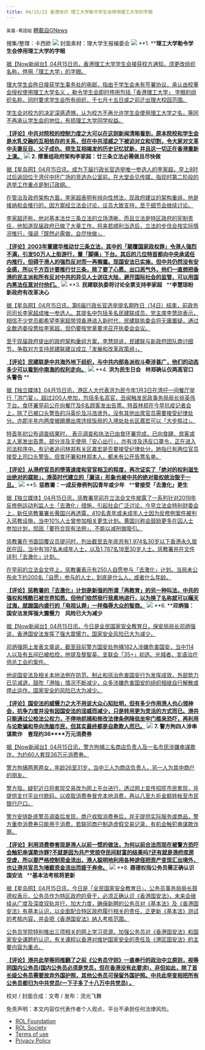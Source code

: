 ```yaml
---
title: 04/15/22 香港快讯 理工大学勒令学生会停用理工大学的字眼
---
```

`英喜-粵語組` [轉載自GNews](https://gnews.org/zh-hans/2352090/)

搜集/整理：卡西欧
![](https://assets.gnews.org/wp-content/uploads/2022/04/0415fenmian.jpg)
封面素材：理大学生报编委会
![](https://assets.gnews.org/wp-content/uploads/2022/04/2022-04-15-1.png)
**1. ****理工大学勒令学生会停用理工大学的字眼**

[据【Now新闻台】04月15日讯，香港理工大学学生会接获校方通知，须更改组织名称，停用「理工大学」的字眼。](https://news.now.com/home/local/player?newsId=472888)

[理大学生会昨日接获学生事务处的电邮，指由于学生会未有签署协议，承认由校董会授权使用理工大学名义 ，勒令学生会即时停用包括「香港理工大学」 字眼的组织名称，同时要求学生会所有组织，于七月十五日或之前迁出理大校园范围。](https://news.now.com/home/local/player?newsId=472888)

[学生会对校方的决定深感遗憾，认为校方不再允许学生会使用理工大学之名，等同不再承认学生会的地位，有损理工大学同学权益。](https://news.now.com/home/local/player?newsId=472888)

**[【评论】中共对院校的控制力度之大可以在这则新闻清晰看到，原本院校和学生会是水乳交融的互相依存的关系，但在中共淫威之下被迫对立和切割，令大家对文革中夫妻反目、父子成仇、师生互相揭发的历史记忆犹新，并且这一切正在香港重新上演。](https://news.now.com/home/local/player?newsId=472888)**
![](https://assets.gnews.org/wp-content/uploads/2022/04/2022-04-15-2.png)
**2. ****撑重组政府架构****李家超：廿三条立法必需做且尽快做**

[据【星岛网】04月15日讯，成为下届行政长官选举唯一参选人的李家超，早上8时过后返回位于湾仔中环广场的竞选办公室前，在大堂会见传媒，指现时第二阶段的选举工作重点是制订政纲。](https://std.stheadline.com/realtime/article/1829060/即時-港聞-特首選戰-撐重組政府架構-李家超-廿三條立法必需做且盡快做)

[在管治及政府架构方面，李家超表明有倾向性想法，现政府建议的架构重组，他是接纳和会推行的，因方案经立法会讨论，议员大致支持，至于细节会继续讨论。](https://std.stheadline.com/realtime/article/1829060/即時-港聞-特首選戰-撐重組政府架構-李家超-廿三條立法必需做且盡快做)

[李家超还称，他对基本法廿三条立法的立场清晰，而且立法是特区政府的宪制责任，他知道现届政府已做了大量工作，将来若顺利当选后，立法的步伐会按实际情况推行，强调「既然必需做，会尽快做」。](https://std.stheadline.com/realtime/article/1829060/即時-港聞-特首選戰-撐重組政府架構-李家超-廿三條立法必需做且盡快做)

**[【评论】2003年董建华推动廿三条立法，其中的「颠覆国家政权罪」令港人强烈不满，引发50万人上街游行，董「脚痛」下台。其后的几位特首都向中央承诺任内推行，但碍于港人的强烈反对而一再搁置。现国安法已实施，但中共仍然没有安全感，所以千方百计要推行廿三条，除了要了心愿、出口恶气外，他们一直想把香港的民主派和所有反对中共的异见人士送往大陆，避开国际社会的监管，可以用国内黑法任意对付他们。](https://std.stheadline.com/realtime/article/1829060/即時-港聞-特首選戰-撐重組政府架構-李家超-廿三條立法必需做且盡快做)**
![](https://assets.gnews.org/wp-content/uploads/2022/04/2022-04-15-3.png)
**3. ****民建联执委将讨论全票支持李家超****   ****李慧琼盼新政府有改革决心**

[据【星岛网】04月15日讯，第6届行政长官选举提名期昨日（14日）结束，前政务司司长李家超成唯一参选人。其提名中包括多名民建联成员，党主席李慧琼表示，相信不少党员都希望李家超带领香港进入新时代，民建联执委会将无庸置疑，通过全数选委投票给李家超，但仍要按党章要求召开执委会会议。](https://std.stheadline.com/realtime/article/1829159/即時-港聞-特首選戰-民建聯執委將討論全票支持李家超-李慧琼盼新政府有改革決心)

[至于现届政府提出的政府架构重组方案，李慧琼说，民建联与新政府团队商讨细节，争取对方支持民建联建议成立「发展和改革政策组」，](https://std.stheadline.com/realtime/article/1829159/即時-港聞-特首選戰-民建聯執委將討論全票支持李家超-李慧琼盼新政府有改革決心)

**[【评论】民建联是中共海外地下组织，与中共内部各派权斗牵涉甚广，他们的动态多少可以看到中南海的权利走向。](https://std.stheadline.com/realtime/article/1829159/即時-港聞-特首選戰-民建聯執委將討論全票支持李家超-李慧琼盼新政府有改革決心)**
![](https://assets.gnews.org/wp-content/uploads/2022/04/2022-04-15-4.png)
**4. ****洪为民生日会****   ****林郑确认仅两高官口头警告**** **

[据【独立媒体】04月15日讯，港区人大代表洪为民今年1月3日在湾仔一间餐厅举行「洪门宴」，超过200人参加，包括多名高官，丑闻触发民政事务局局长徐英伟下台。食环署早前公在向餐厅及6名顾客发出告票。特首林郑在今早抗疫记者会上，除了已被口头警告的冯英伦及冯浩贤外，没有其他出席官员需要接受纪律处分。亦即半年内两度被踢爆出席违规饭局的入境处处长区嘉宏可以「大步槛过」。](https://www.inmediahk.net/node/政經/洪為民生日會-林鄭確認僅兩高官口頭警告-區嘉宏甩難)

[特首年初公布调查结果时， 表示调查和执法已由食环署完成，已向食肆、宾客或主人家发出告票，部分涉及无使用「安心出行」，亦有涉及违反口罩令，正在进入司法程序中。有记者追问林郑有关区嘉宏是否要接受纪律处分，她指已有两位官员接受上司口头警告。但食环署和林郑本人，都未有公开告票名单。](https://www.inmediahk.net/node/政經/洪為民生日會-林鄭確認僅兩高官口頭警告-區嘉宏甩難)

**[【评论】从港府官员的堕落速度和官官相卫的程度，再次证实了「绝对的权利滋生出绝对的腐败」，港英时代建立的「廉洁」形象也被中共的绝对极权统治毁于一旦。](https://www.inmediahk.net/node/政經/洪為民生日會-林鄭確認僅兩高官口頭警告-區嘉宏甩難)**
![](https://assets.gnews.org/wp-content/uploads/2022/04/2022-04-15-5.png)
**5. ****惩教署：一成反修例判囚青年或少年****   ****曾接受「去激化」更生**

[据【独立媒体】04月15日讯，惩教署早前在立法会文件披露了一系列针对2019年反修例运动判监人士「去激化」措施，引起社会广泛讨论，今早立法会特别财委会上，新任惩教署署长黄国兴再透露，410名青年或未成年人士因为反修例案件被判入惩教设施，当中10%人士曾参加相关更生计划。黄国兴称会鼓励更多在囚人士参加计划，但因「要符合现有法例」，不能以减刑做吸引。](https://www.inmediahk.net/node/政經/懲教署：一成反修例判囚青年或少年-曾接受「去激化」更生)

[惩教署在书面回覆议员提问时，列出截至去年底共有1,974名30岁以下香港永久居民在囚，当中有187名未成年人士，以及1,787名18至30岁人士。惩教署并在文件详列「去激化」计划。](https://www.inmediahk.net/node/政經/懲教署：一成反修例判囚青年或少年-曾接受「去激化」更生)

[在早前的立法会文件上，惩教署表示有250人自愿参与「去激化」计划。当局未公布余下约200名「自愿」参与的人士，到底是什么人，或者什么年龄。](https://www.inmediahk.net/node/政經/懲教署：一成反修例判囚青年或少年-曾接受「去激化」更生)

**[【评论】惩教署的「去激化」计划是新强的所谓「再教育」的另一种叫法，中共的强权和残酷已被世界知悉，但他们依然我行我素地进行，以为换了名称就可以暪天过海，就跟国内盛行的「电视认罪」一样侮辱大众的智商。](https://www.inmediahk.net/node/政經/懲教署：一成反修例判囚青年或少年-曾接受「去激化」更生)**
![](https://assets.gnews.org/wp-content/uploads/2022/04/2022-04-15-6.png)
**6. ****邓炳强：国安法发挥强大震慑力　风险已大为减少**

[据【Now新闻台】04月15日讯，今日是全民国家安全教育日，保安局局长邓炳强说，香港国安法发挥了强大震慑力，国家安全风险已大为减少。](https://news.now.com/home/local/player?newsId=472898)

[邓炳强网上发表文章说，截至目前警方国安处拘捕182人涉嫌危害国安，当中114人以及有五间已被检控，他提及黎智英、支联会「35+」初选、光城者、言语治疗师总工会的案件。](https://news.now.com/home/local/player?newsId=472898)

[他说国安法及相关本地法例在防范、制止和惩治危害国安行为发挥成效，外部势力已见减退，鼓吹「港独」情况不断减少，众多涉嫌危害国安的组织相继自行解散或停止运作，国家安全的风险已大为减少。](https://news.now.com/home/local/player?newsId=472898)

**[【评论】国安法的威慑力之大不用说大众心知肚明，但有多少作用港人也心领神会，抗争力度并没有因国安法的淫威而减少，只是转用更为灵活的方式而已。港共只能通过公检法公权力，不停地抓捕和修改法律条例降低坐牢门槛来恐吓，再利用与论欺骗和导向洗脑市民，但其实最终都是自欺欺人而已。](https://news.now.com/home/local/player?newsId=472898)**
![](https://assets.gnews.org/wp-content/uploads/2022/04/2022-04-15-7.png)
**7. ****警方拘四人涉串谋欺诈　套现约****36****万元消费券**

[据【Now新闻台】04月15日讯，警方拘捕三名商店负责人及一名市民涉嫌串谋欺诈，为约60人套现36万元消费券。](https://news.now.com/home/local/player?newsId=472895)

[警方拘捕两男两女，年龄26至31岁，当中三人为商店负责人，另一人为其中商户的朋友。](https://news.now.com/home/local/player?newsId=472895)

[警方指，疑犯近日将套现交易改为网上平台进行，透过网上宣传招揽市民套现，并提供支付平台付款码，以收取消费券冒充本地消费，再以八至九折金额转帐至市民银行户口。](https://news.now.com/home/local/player?newsId=472895)

[警方安排卧底警员调查后发现，商户收取消费券后，并无提供实际服务或商品，警方重申消费券只能用于消费，若联同商户制造虚假交易记录，有机会触犯串谋欺诈罪。](https://news.now.com/home/local/player?newsId=472895)

**[【评论】利用消费劵套现是港人以前一惯的做法，为何以前合法而现在被警方恐吓会触犯串谋欺诈罪?不就是因为共产党掠夺民间财富的结果吗?还有就是港府库房空虚，所以要严格控制资金流出，港人聪明地利用各种途径把资产变现汇出境外，也让港共官员为堵截资金流出而疲于奔命。](https://news.now.com/home/local/player?newsId=472895)**
![](https://assets.gnews.org/wp-content/uploads/2022/04/2022-04-15-8.png)
**8. ****聂德权指公务员需正确认识国安法****   ****基本法考核将更新**

[据【星岛网】04月15日讯，今日是「全民国家安全教育日」，公务员事务局局长聂德权表示，公务员作为特区政府的骨干，必须正确认识《香港国安法》，未来会继续从广度及深度双轨并行，加大力度，确保新聘的公务员对《基本法》及《香港国安法》有基本认识，以全面配合特区政府履行相关的责任，正更新《基本法》测试的考核内容，并会把《香港国安法》纳入考核范围。](https://std.stheadline.com/realtime/article/1829116/即時-港聞-聶德權指公務員需正確認識國安法-基本法考核將更新)

[公务员学院特别推出三项相关的网上学习资源，加强公务员对《香港国安法》和国家安全课题的认识，有关课程以香港对维护国家安全的责任及《港区国安法》的主要内容为重点。](https://std.stheadline.com/realtime/article/1829116/即時-港聞-聶德權指公務員需正確認識國安法-基本法考核將更新)

**[【评论】港共此举等同推翻了之前《公务员守则》一直奉行的政治中立原则，视等同国内公务员(国内公务员必须是党员，但在香港没有此要求)，非但如此，除了首长级公务员需要放弃外国护照，其他公务员可保留外国护照。中共此举变相把所有公务员都归为中共党员(一下子多了十八万中共党员) 。](https://std.stheadline.com/realtime/article/1829116/即時-港聞-聶德權指公務員需正確認識國安法-基本法考核將更新)**

校对 / 封面合成：文粤 / 发布：流光飞舞

 

免责声明：本文内容仅代表作者个人观点，平台不承担任何法律风险。

- [ROL Foundation](https://rolfoundation.org/)
- [ROL Society](https://rolsociety.org/)
- [Terms of use](https://gnews.org/terms-of-use-3/)
- [Privacy Policy](https://gnews.org/privacy-policy/)
